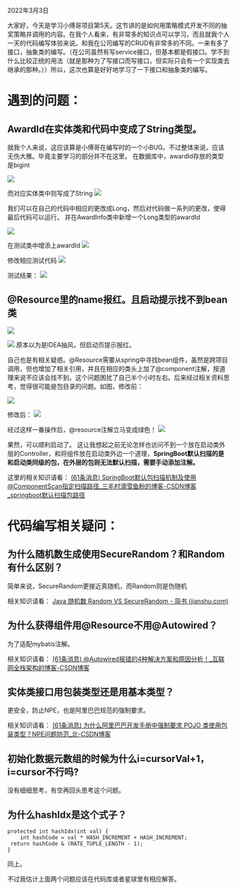 2022年3月3日

大家好，今天是学习小傅哥项目第5天。这节讲的是如何用策略模式开发不同的抽奖策略并调用的内容。在我个人看来，有非常多的知识点可以学习，而且就我个人一天的代码编写体验来说。和我在公司编写的CRUD有非常多的不同。一来有多了接口，抽象类的编写。（在公司虽然有写service接口，但基本都是假接口。学不到什么比较正统的用法（就是那种为了写接口而写接口，但实际只会有一个实现类去继承的那种。））所以，这次也算是好好地学习了一下接口和抽象类的编写。


# 遇到的问题：
## AwardId在实体类和代码中变成了String类型。
就我个人来说，这应该算是小傅哥在编写时的一个小BUG。不过整体来说，应该无伤大雅。毕竟主要学习的部分并不在这里。
在数据库中，awardId存放的类型是bigint

![](https://my-first-picture-bed.oss-cn-guangzhou.aliyuncs.com/pic-bed/202203031902096.png)

而对应实体类中则写成了String
![](https://my-first-picture-bed.oss-cn-guangzhou.aliyuncs.com/pic-bed/202203031903715.png)

我们可以在自己的代码中相应的更改成Long，然后对代码做一系列的更改，使得最后代码可以运行。
并在AwardInfo类中新增一个Long类型的awardId

![](https://my-first-picture-bed.oss-cn-guangzhou.aliyuncs.com/pic-bed/202203031904007.png)

在测试类中增添上awardId
![](https://my-first-picture-bed.oss-cn-guangzhou.aliyuncs.com/pic-bed/202203031905361.png)

修改相应测试代码
![](https://my-first-picture-bed.oss-cn-guangzhou.aliyuncs.com/pic-bed/202203031905879.png)

测试结果：
![](https://my-first-picture-bed.oss-cn-guangzhou.aliyuncs.com/pic-bed/202203031845561.png)

## @Resource里的name报红。且启动提示找不到bean类
![](https://my-first-picture-bed.oss-cn-guangzhou.aliyuncs.com/pic-bed/202203031920997.png)

![](https://my-first-picture-bed.oss-cn-guangzhou.aliyuncs.com/pic-bed/202203031923216.png)
原本以为是IDEA抽风，但启动页提示报红。

自己也是有相关疑惑。@Resource需要从spring中寻找bean组件，虽然是跨项目调用，但也增加了相关引用，并且在相应的类头上加了@component注解，按道理来说不应该会找不到。这个问题困扰了自己半个小时左右。后来经过相关资料思考，觉得很可能是包目录的问题。如图，修改前：

![](https://my-first-picture-bed.oss-cn-guangzhou.aliyuncs.com/pic-bed/202203031923489.png)

修改后：
![](https://my-first-picture-bed.oss-cn-guangzhou.aliyuncs.com/pic-bed/202203031925800.png)

经过这样一番操作后，@resource注解立马变成绿色！
![](https://my-first-picture-bed.oss-cn-guangzhou.aliyuncs.com/pic-bed/202203031924798.png)

果然，可以顺利启动了。
这让我想起之前无论怎样也访问不到一个放在启动类外层的Controller，和将组件放在启动类外边一个道理，**SpringBoot默认扫描的是和启动类同级的包，在外层的包则无法默认扫描，需要手动添加注解。**

这里的相关知识请看：
[(61条消息) SpringBoot默认包扫描机制及使用@ComponentScan指定扫描路径_三毛村滴雪鱼粉的博客-CSDN博客_springboot默认扫描包路径](https://blog.csdn.net/xfx_1994/article/details/103976575)

# 代码编写相关疑问：
## 为什么随机数生成使用SecureRandom？和Random有什么区别？
简单来说，SecureRandom更接近真随机，而Random则是伪随机

相关知识请看：
[Java 随机数 Random VS SecureRandom - 简书 (jianshu.com)](https://www.jianshu.com/p/2f6acd169202)
## 为什么获得组件用@Resource不用@Autowired？
为了适配mybatis注解。

相关知识请看：
[(61条消息) @Autowired报错的4种解决方案和原因分析！_互联网全栈架构的博客-CSDN博客](https://blog.csdn.net/weixin_44742132/article/details/118617566?utm_medium=distribute.pc_relevant.none-task-blog-2~default~baidujs_baidulandingword~default-0.pc_relevant_default&spm=1001.2101.3001.4242.1&utm_relevant_index=3)

## 实体类接口用包装类型还是用基本类型？

更安全，防止NPE，也是阿里巴巴规范的强制要求。

相关知识请看：
[(61条消息) 为什么阿里巴巴开发手册中强制要求 POJO 类使用包装类型？NPE问题防范_北-CSDN博客](https://blog.csdn.net/weixin_45821811/article/details/120757042?utm_medium=distribute.pc_relevant.none-task-blog-2~default~baidujs_title~default-0.pc_relevant_default&spm=1001.2101.3001.4242.1&utm_relevant_index=3)

## 初始化数据元数组的时候为什么i=cursorVal+1，i=cursor不行吗?
没有细细思考，有空再回头思考这个问题。

## 为什么hashIdx是这个式子？
```
protected int hashIdx(int val) {  
    int hashCode = val * HASH_INCREMENT + HASH_INCREMENT;  
 return hashCode & (RATE_TUPLE_LENGTH - 1);  
}
```
同上。

不过我估计上面两个问题应该在代码库或者星球里有相应解答。

